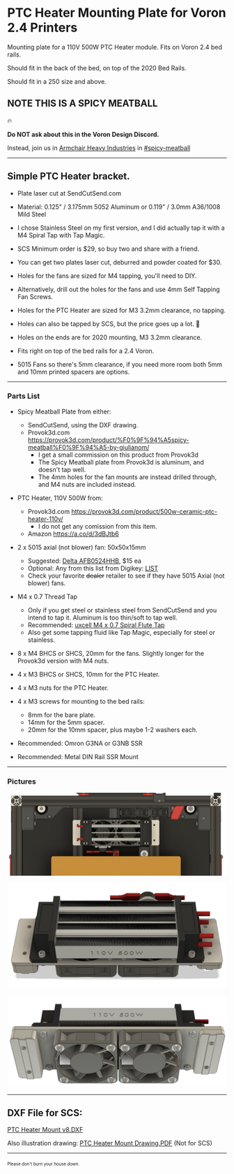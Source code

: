 # PTC Heater Mounting Plate for Voron 2.4 Printers
Mounting plate for a 110V 500W PTC Heater module. Fits on Voron 2.4 bed rails.

Should fit in the back of the bed, on top of the 2020 Bed Rails.

Should fit in a 250 size and above.

## NOTE THIS IS A SPICY MEATBALL

:fire:

**Do NOT ask about this in the Voron Design Discord.**

Instead, join us in [Armchair Heavy Industries](https://discord.gg/armchairengineeringsux) in [#spicy-meatball](https://discord.com/channels/1029426383614648421/1151296680168275978)

---

## Simple PTC Heater bracket.

* Plate laser cut at SendCutSend.com
* Material: 0.125" / 3.175mm 5052 Aluminum or 0.119" / 3.0mm A36/1008 Mild Steel 
* I chose Stainless Steel on my first version, and I did actually tap it with a M4 Spiral Tap with Tap Magic.

* SCS Minimum order is $29, so buy two and share with a friend.
* You can get two plates laser cut, deburred and powder coated for $30.

* Holes for the fans are sized for M4 tapping, you'll need to DIY.
* Alternatively, drill out the holes for the fans and use 4mm Self Tapping Fan Screws.
* Holes for the PTC Heater are sized for M3 3.2mm clearance, no tapping.

* Holes can also be tapped by SCS, but the price goes up a lot. 😬
* Holes on the ends are for 2020 mounting, M3 3.2mm clearance.
* Fits right on top of the bed rails for a 2.4 Voron.
* 5015 Fans so there's 5mm clearance, if you need more room both 5mm and 10mm printed spacers are options.

---

### Parts List

* Spicy Meatball Plate from either:
  * SendCutSend, using the DXF drawing.
  * Provok3d.com https://provok3d.com/product/%F0%9F%94%A5spicy-meatball%F0%9F%94%A5-by-giulianom/
    * I get a small commission on this product from Provok3d
    * The Spicy Meatball plate from Provok3d is aluminum, and doesn't tap well.
    * The 4mm holes for the fan mounts are instead drilled through, and M4 nuts are included instead.
* PTC Heater, 110V 500W from:
  * Provok3d.com https://provok3d.com/product/500w-ceramic-ptc-heater-110v/
    * I do not get any comission from this item.
  * Amazon https://a.co/d/3dBJtb6

* 2 x 5015 axial (not blower) fan: 50x50x15mm
  * Suggested: [Delta AFB0524HHB](https://www.digikey.com/en/products/detail/delta-electronics/AFB0524HHB/2560406), $15 ea
  * Optional: Any from this list from Digikey: [LIST](https://www.digikey.com/en/products/filter/dc-brushless-fans-bldc/217?s=N4IgjCBcpgLFoDGUBmBDANgZwKYBoQB7KAbXAFZyAmADggF0CAHAFyhAGUWAnASwDsA5iAC%2BBWADYEIZJHTZ8RUiFgAGCQE4A7A2ZtInHgOFjwGgMzTZ83AWKQy2jTRohGIVuy58hoguRoNK1RMWyUHcCoo8yl3TwNvYz8QLQ1VYLlQxXsyWDAJclV4OP1DHxMCMGcg6BkQhTtldPoRUyplQoBbToACdH43ESA)
  * Check your favorite ~~dealer~~ retailer to see if they have 5015 Axial (not blower) fans.

* M4 x 0.7 Thread Tap
  * Only if you get steel or stainless steel from SendCutSend and you intend to tap it.
 Aluminum is too thin/soft to tap well.
  * Recommended: [uxcell M4 x 0.7 Spiral Flute Tap](https://www.amazon.com/uxcell-Machine-Threading-Nitriding-Tolerance/dp/B09765XYZD)
  * Also get some tapping fluid like Tap Magic, especially for steel or stainless.
* 8 x M4 BHCS or SHCS, 20mm for the fans. Slightly longer for the Provok3d version with M4 nuts.
* 4 x M3 BHCS or SHCS, 10mm for the PTC Heater.
* 4 x M3 nuts for the PTC Heater.
* 4 x M3 screws for mounting to the bed rails:
  * 8mm for the bare plate.
  * 14mm for the 5mm spacer.
  * 20mm for the 10mm spacer, plus maybe 1-2 washers each.
* Recommended: Omron G3NA or G3NB SSR
* Recommended: Metal DIN Rail SSR Mount

---

### Pictures

![](Pictures/250-Mounted.png)

![](Pictures/Topside.png)

![](Pictures/Underside.png)

---

## DXF File for SCS:
[PTC Heater Mount v8.DXF](/DXF/PTC%20Heater%20Mount%20v8.dxf)

Also illustration drawing: [PTC Heater Mount Drawing.PDF](/dxf/PTC%20Heater%20Mount%20Drawing.pdf) (Not for SCS)

---

<sup><sub>Please don't burn your house down.</sub></sup>